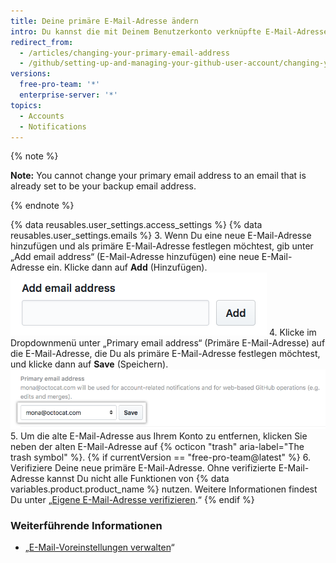```yaml
---
title: Deine primäre E-Mail-Adresse ändern
intro: Du kannst die mit Deinem Benutzerkonto verknüpfte E-Mail-Adresse jederzeit ändern.
redirect_from:
  - /articles/changing-your-primary-email-address
  - /github/setting-up-and-managing-your-github-user-account/changing-your-primary-email-address
versions:
  free-pro-team: '*'
  enterprise-server: '*'
topics:
  - Accounts
  - Notifications
---
```


{% note %}

**Note:** You cannot change your primary email address to an email that is already set to be your backup email address.

{% endnote %}

{% data reusables.user_settings.access_settings %}
{% data reusables.user_settings.emails %}
3. Wenn Du eine neue E-Mail-Adresse hinzufügen und als primäre E-Mail-Adresse festlegen möchtest, gib unter „Add email address“ (E-Mail-Adresse hinzufügen) eine neue E-Mail-Adresse ein. Klicke dann auf **Add** (Hinzufügen). ![Schaltfläche zum Hinzufügen einer anderen E-Mail-Adresse](/assets/images/help/settings/add_another_email_address.png)
4. Klicke im Dropdownmenü unter „Primary email address“ (Primäre E-Mail-Adresse) auf die E-Mail-Adresse, die Du als primäre E-Mail-Adresse festlegen möchtest, und klicke dann auf **Save** (Speichern). ![Schaltfläche zum Festlegen als primäre Adresse](/assets/images/help/settings/set_as_primary_email.png)
5. Um die alte E-Mail-Adresse aus Ihrem Konto zu entfernen, klicken Sie neben der alten E-Mail-Adresse auf {% octicon "trash" aria-label="The trash symbol" %}.
{% if currentVersion == "free-pro-team@latest" %}
6. Verifiziere Deine neue primäre E-Mail-Adresse. Ohne verifizierte E-Mail-Adresse kannst Du nicht alle Funktionen von {% data variables.product.product_name %} nutzen. Weitere Informationen findest Du unter „[Eigene E-Mail-Adresse verifizieren](/articles/verifying-your-email-address).“
{% endif %}

### Weiterführende Informationen

- „[E-Mail-Voreinstellungen verwalten](/articles/managing-email-preferences/)“
